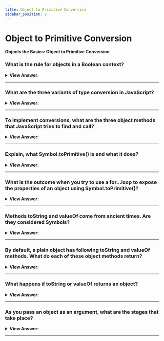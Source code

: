 ```yaml
---
title: Object to Primitive Conversion
sidebar_position: 8
---
```


# Object to Primitive Conversion

**Objects the Basics: Object to Primitive Conversion**

<head>
  <title>Object to Primitive Conversion - Interview Questions & Answers</title>
  <meta charSet="utf-8" />
</head>

### What is the rule for objects in a Boolean context?

<details>
  <summary><strong>View Answer:</strong></summary>
  <div>
  <div><strong>Interview Response:</strong> All objects are true in a Boolean context.
</div>
  </div>
</details>

---

### What are the three variants of type conversion in JavaScript?

<details>
  <summary><strong>View Answer:</strong></summary>
  <div>
  <div><strong>Interview Response:</strong> String, number, and default conversions.</div><br />
  <div><strong>Technical Response:</strong> The three variants of type conversion include string, number, and default conversions. String conversion can happen in an explicit fashion when an object expects a string. Mathematical operations use explicit number conversion on primitives. Default occurs in rare cases when the operator is not sure what type to expect.<br /><br />
  </div>
  </div>
</details>

---

### To implement conversions, what are the three object methods that JavaScript tries to find and call?

<details>
  <summary><strong>View Answer:</strong></summary>
  <div>
  <div><strong>Interview Response:</strong> The three object methods include Symbol.toPrimitive (system symbol) if it exists. Otherwise, if the hint is a string, it will try Obj.toString() or Obj.valueOf(). Finally, if the hint is a number or default it will try Obj.valueOf() and Obj.toString().</div><br />
  <div><strong>Simplified:</strong> The three object methods include Symbol.toPrimitive, Obj.toString(), and/or Obj.valueOf().<br /><br />
  </div>
  </div>
</details>

---

### Explain, what Symbol.toPrimitive() is and what it does?

<details>
  <summary><strong>View Answer:</strong></summary>
  <div>
  <div><strong>Interview Response:</strong> The Symbol.toPrimitive is a symbol that specifies a function valued property that is called to convert an object to a corresponding primitive value.
</div><br />
  <div><strong className="codeExample">Code Example:</strong><br /><br />

  <div></div>

```js
let user = {
  name: 'John',
  money: 1000,

  [Symbol.toPrimitive](hint) {
    alert(`hint: ${hint}`);
    return hint == 'string' ? `{name: "${this.name}"}` : this.money;
  },
};

// conversions demo:
alert(user); // hint: string -> {name: "John"}
alert(+user); // hint: number -> 1000
alert(user + 500); // hint: default -> 1500
```

  </div>
  </div>
</details>

---

### What is the outcome when you try to use a for…loop to expose the properties of an object using Symbol.toPrimitive()?

<details>
  <summary><strong>View Answer:</strong></summary>
  <div>
  <div><strong>Interview Response:</strong> The result will be a return of all properties except for the Symbol.toPrimitive because Symbol cannot be seen in the global symbol registry.
</div><br />
  <div><strong className="codeExample">Code Example:</strong><br /><br />

  <div></div>

```js
let user = {
  name: 'John',
  money: 1000,

  [Symbol.toPrimitive](hint) {
    alert(`hint: ${hint}`);
    return hint == 'string' ? `{name: "${this.name}"}` : this.money;
  },
};

for (let prop in user) {
  console.log(prop); // returns name, money but no Symbol
}
```

  </div>
  </div>
</details>

---

### Methods toString and valueOf come from ancient times. Are they considered Symbols?

<details>
  <summary><strong>View Answer:</strong></summary>
  <div>
  <div><strong>Interview Response:</strong> No because they were created before Symbols were implemented into JavaScript. They are regular string-name methods.</div><br />
  <div><strong>Technical Response:</strong> No because they were created before Symbols were implemented into JavaScript. They are regular string-name methods. If there is no Symbol.toPrimitive then JavaScript tries to find them.<br /><br />
  </div>
  </div>
</details>

---

### By default, a plain object has following toString and valueOf methods. What do each of these object methods return?

<details>
  <summary><strong>View Answer:</strong></summary>
  <div>
  <div><strong>Interview Response:</strong> The toString method returns a string "[object Object]" and the valueOf method returns the object itself.
</div><br />
  <div><strong className="codeExample">Code Example:</strong><br /><br />

  <div></div>

```js
let user = { name: 'John' };

alert(user); // [object Object]
alert(user.valueOf() === user); // true
```

  </div>
  </div>
</details>

---

### What happens if toString or valueOf returns an object?

<details>
  <summary><strong>View Answer:</strong></summary>
  <div>
  <div><strong>Interview Response:</strong> There is no error, but such value is ignored.</div><br />
  <div><strong>Technical Response:</strong> For historical reasons, if toString or valueOf returns an object, there is no error, but such value is ignored (like if the method did not exist). That is because in ancient times there was no good “error” concept in JavaScript.<br /><br />
  </div>
  </div>
</details>

---

### As you pass an object as an argument, what are the stages that take place?

<details>
  <summary><strong>View Answer:</strong></summary>
  <div>
  <div><strong>Interview Response:</strong> The object is converted to a primitive. If the resulting primitive is not the right type, it is converted.</div><br />
  <div><strong>Technical Response:</strong> If we pass an object as an argument, then there are two stages.<br /><br />
    <ol>
        <li>The object is converted to a primitive.</li>
        <li>If the resulting primitive is not the right type, it is converted.</li>
    </ol>
  </div><br />
  <div><strong className="codeExample">Code Example:</strong><br /><br />

  <div></div>

```js
let obj = {
  // toString handles all conversions in the absence of other methods
  toString() {
    return '2';
  },
};

alert(obj * 2); // 4, object converted to primitive "2", then multiplication made it a number
```

  </div>
  </div>
</details>

---
